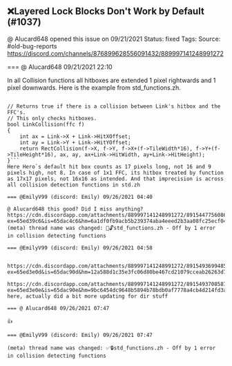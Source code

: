 ## ❌Layered Lock Blocks Don't Work by Default (#1037)
@ Alucard648 opened this issue on 09/21/2021
Status: fixed
Tags: 
Source: #old-bug-reports https://discord.com/channels/876899628556091432/889997141248991272


=== @ Alucard648 09/21/2021 22:10

In all Collision functions all hitboxes are extended 1 pixel rightwards and 1 pixel downwards. Here is the example from std_functions.zh.
```

// Returns true if there is a collision between Link's hitbox and the FFC's.
// This only checks hitboxes.
bool LinkCollision(ffc f) 
{
    int ax = Link->X + Link->HitXOffset;
    int ay = Link->Y + Link->HitYOffset;
    return RectCollision(f->X, f->Y, f->X+(f->TileWidth*16), f->Y+(f->TileHeight*16), ax, ay, ax+Link->HitWidth, ay+Link->HitHeight);
}```
Here Hero`s default hit box counts as 17 pixels long, not 16 and 9 pixels high, not 8. In case of 1x1 FFC, its hitbox treated by function as 17x17 pixels, not 16x16 as intended. And that imprecision is across all collision detection functions in std.zh

=== @EmilyV99 (discord: Emily) 09/26/2021 04:40

@ Alucard648 this good? Did I miss anything?
https://cdn.discordapp.com/attachments/889997141248991272/891544775608651776/std_functions.zh?ex=65ed39c6&is=65dac4c6&hm=6a1df0fb9acb5b239374aba4eeed2b3aa08fc25ecf0453cfa5440b48811f9b20&
(meta) thread name was changed: 💊🔓std_functions.zh - Off by 1 error in collision detecting functions

=== @EmilyV99 (discord: Emily) 09/26/2021 04:58


https://cdn.discordapp.com/attachments/889997141248991272/891549369948594176/std_constants.zh?ex=65ed3e0d&is=65dac90d&hm=12a588d1c35e3fc06d80be467cd21079cceab26263d7ea7c2c65f91df12b458b&

https://cdn.discordapp.com/attachments/889997141248991272/891549370858766336/std_functions.zh?ex=65ed3e0e&is=65dac90e&hm=9bc6454dc9648b5894b78bdb0af7778a4cb4d214fd3a8d06244c8ebb2e4914bf&
here, actually did a bit more updating for dir stuff

=== @ Alucard648 09/26/2021 07:47

👍

=== @EmilyV99 (discord: Emily) 09/26/2021 07:47

(meta) thread name was changed: ✅🔒std_functions.zh - Off by 1 error in collision detecting functions
